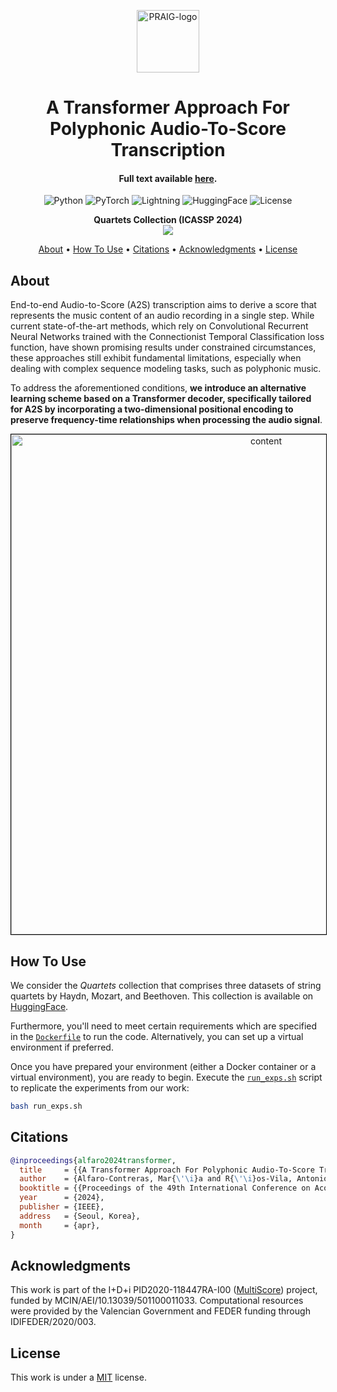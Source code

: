 <p align='center'>
  <a href='https://praig.ua.es/'><img src='https://i.imgur.com/Iu7CvC1.png' alt='PRAIG-logo' width='100'></a>
</p>

<h1 align='center'>A Transformer Approach For Polyphonic Audio-To-Score Transcription</h1>

<h4 align='center'>Full text available <a href='https://ieeexplore.ieee.org/document/10447162' target='_blank'>here</a>.</h4>

<p align='center'>
  <img src='https://img.shields.io/badge/python-3.9.0-orange' alt='Python'>
  <img src='https://img.shields.io/badge/PyTorch-%23EE4C2C.svg?style=flat&logo=PyTorch&logoColor=white' alt='PyTorch'>
  <img src='https://img.shields.io/badge/-Lightning-792ee5?logo=pytorchlightning&logoColor=white' alt='Lightning'>
  <img src='https://img.shields.io/badge/%F0%9F%A4%97%20HuggingFace-white' alt='HuggingFace'>
  <img src='https://img.shields.io/static/v1?label=License&message=MIT&color=blue' alt='License'>
</p>

<p align="center">
  <strong>Quartets Collection (ICASSP 2024)</strong> 
  </br>
  <a href="https://huggingface.co/collections/PRAIG/quartets-685198e11ed8ac47e09c4a4d">
    <img align="center" src="https://huggingface.co/datasets/huggingface/badges/resolve/main/dataset-on-hf-md.svg">
  </a>
</p>

<p align='center'>
  <a href='#about'>About</a> •
  <a href='#how-to-use'>How To Use</a> •
  <a href='#citations'>Citations</a> •
  <a href='#acknowledgments'>Acknowledgments</a> •
  <a href='#license'>License</a>
</p>

## About

End-to-end Audio-to-Score (A2S) transcription aims to derive a score that represents the music content of an audio recording in a single step. While current state-of-the-art methods, which rely on Convolutional Recurrent Neural Networks trained with the Connectionist Temporal Classification loss function, have shown promising results under constrained circumstances, these approaches still exhibit fundamental limitations, especially when dealing with complex sequence modeling tasks, such as polyphonic music. 

To address the aforementioned conditions, **we introduce an alternative learning scheme based on a Transformer decoder, specifically tailored for A2S by incorporating a two-dimensional positional encoding to preserve frequency-time relationships when processing the audio signal**.

<p align="center">
  <img src="scheme.jpeg" alt="content" style="border: 1px solid black; width: 800px;">
</p>

## How To Use

We consider the *Quartets* collection that comprises three datasets of string quartets by Haydn, Mozart, and Beethoven. This collection is available on [HuggingFace](https://huggingface.co/collections/PRAIG/quartets-685198e11ed8ac47e09c4a4d).

Furthermore, you'll need to meet certain requirements which are specified in the [`Dockerfile`](Dockerfile) to run the code. Alternatively, you can set up a virtual environment if preferred.

Once you have prepared your environment (either a Docker container or a virtual environment), you are ready to begin. Execute the [`run_exps.sh`](run_exps.sh) script to replicate the experiments from our work:
```bash
bash run_exps.sh
```

## Citations

```bibtex
@inproceedings{alfaro2024transformer,
  title     = {{A Transformer Approach For Polyphonic Audio-To-Score Transcription}},
  author    = {Alfaro-Contreras, Mar{\'\i}a and R{\'\i}os-Vila, Antonio and Valero-Mas, Jose J and Calvo-Zaragoza, Jorge},
  booktitle = {{Proceedings of the 49th International Conference on Acoustics, Speech and Signal Processing}},
  year      = {2024},
  publisher = {IEEE},
  address   = {Seoul, Korea},
  month     = {apr},
}
```

## Acknowledgments

This work is part of the I+D+i PID2020-118447RA-I00 ([MultiScore](https://sites.google.com/view/multiscore-project)) project, funded by MCIN/AEI/10.13039/501100011033. Computational resources were provided by the Valencian Government and FEDER funding through IDIFEDER/2020/003.

## License

This work is under a [MIT](LICENSE) license.
